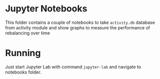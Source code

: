 # Jupyter Notebooks
This folder contains a couple of notebooks to take `activity.db` database from activity module and show graphs to measure the performance of rebalancing over time

# Running
Just start Jupyter Lab with command `jupyter-lab` and navigate to notebooks folder.
